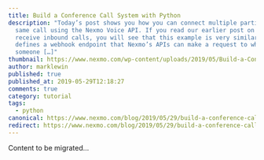 ```yaml
---
title: Build a Conference Call System with Python
description: "Today’s post shows you how you can connect multiple parties to the
  same call using the Nexmo Voice API. If you read our earlier post on how to
  receive inbound calls, you will see that this example is very similar: it
  defines a webhook endpoint that Nexmo’s APIs can make a request to when
  someone […]"
thumbnail: https://www.nexmo.com/wp-content/uploads/2019/05/Build-a-Conference-Call-with-Python.png
author: marklewin
published: true
published_at: 2019-05-29T12:18:27
comments: true
category: tutorial
tags:
  - python
canonical: https://www.nexmo.com/blog/2019/05/29/build-a-conference-call-with-python-dr
redirect: https://www.nexmo.com/blog/2019/05/29/build-a-conference-call-with-python-dr
---
```

Content to be migrated...